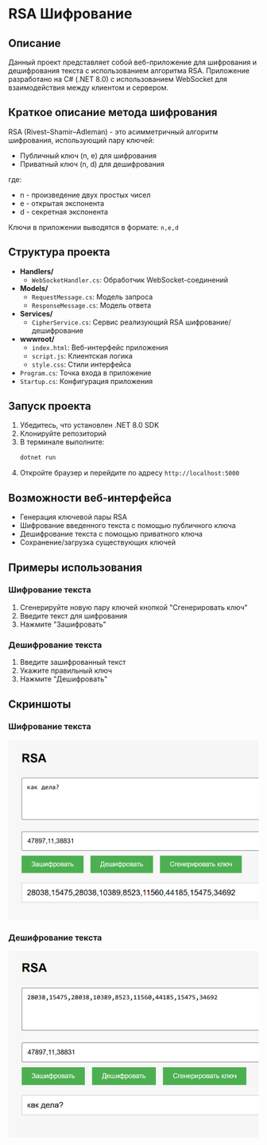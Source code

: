 # RSA Шифрование

## Описание
Данный проект представляет собой веб-приложение для шифрования и дешифрования текста с использованием алгоритма RSA. Приложение разработано на C# (.NET 8.0) с использованием WebSocket для взаимодействия между клиентом и сервером.

## Краткое описание метода шифрования
RSA (Rivest–Shamir–Adleman) - это асимметричный алгоритм шифрования, использующий пару ключей:
- Публичный ключ (n, e) для шифрования
- Приватный ключ (n, d) для дешифрования

где:
- n - произведение двух простых чисел
- e - открытая экспонента  
- d - секретная экспонента

Ключи в приложении выводятся в формате: `n,e,d`

## Структура проекта
- **Handlers/**
  - `WebSocketHandler.cs`: Обработчик WebSocket-соединений
- **Models/**
  - `RequestMessage.cs`: Модель запроса
  - `ResponseMessage.cs`: Модель ответа 
- **Services/**
  - `CipherService.cs`: Сервис реализующий RSA шифрование/дешифрование
- **wwwroot/**
  - `index.html`: Веб-интерфейс приложения
  - `script.js`: Клиентская логика
  - `style.css`: Стили интерфейса
- `Program.cs`: Точка входа в приложение
- `Startup.cs`: Конфигурация приложения

## Запуск проекта
1. Убедитесь, что установлен .NET 8.0 SDK
2. Клонируйте репозиторий
3. В терминале выполните:
    ```sh
    dotnet run
    ```
4. Откройте браузер и перейдите по адресу `http://localhost:5000`

## Возможности веб-интерфейса
- Генерация ключевой пары RSA
- Шифрование введенного текста с помощью публичного ключа
- Дешифрование текста с помощью приватного ключа
- Сохранение/загрузка существующих ключей

## Примеры использования

### Шифрование текста
1. Сгенерируйте новую пару ключей кнопкой "Сгенерировать ключ"
2. Введите текст для шифрования
3. Нажмите "Зашифровать"

### Дешифрование текста  
1. Введите зашифрованный текст
2. Укажите правильный ключ
3. Нажмите "Дешифровать"

## Скриншоты

### Шифрование текста
![Шифрование текста](pictures/Screenshot_1.png)

### Дешифрование текста
![Дешифрование текста](pictures/Screenshot_2.png)